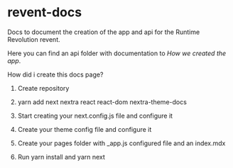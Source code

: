 # revent-docs

Docs to document the creation of the app and api for the Runtime Revolution revent.

Here you can find an api folder with documentation to *How we created the app*.

How did i create this docs page?

  1. Create repository
  
  2. yarn add next nextra react react-dom nextra-theme-docs
  
  3. Start creating your next.config.js file and configure it

  4. Create your theme config file and configure it

  5. Create your pages folder with _app.js configured file and an index.mdx

  6. Run yarn install and yarn next
